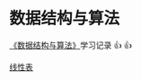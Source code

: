 # 数据结构与算法

[《数据结构与算法》](http://www.tup.tsinghua.edu.cn/booksCenter/book_06931402.html)学习记录 :+1: :+1:

[线性表](/线性表/线性表.md)